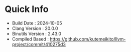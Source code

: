 # Quick Info
* Build Date : 2024-10-05
* Clang Version : 20.0.0
* Binutils Version : 2.43.0
* Compiled Based : https://github.com/kutemeikito/llvm-project/commit/410275d3
